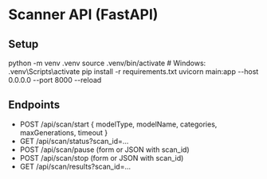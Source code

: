 # Scanner API (FastAPI)


## Setup
python -m venv .venv
source .venv/bin/activate # Windows: .venv\Scripts\activate
pip install -r requirements.txt
uvicorn main:app --host 0.0.0.0 --port 8000 --reload


## Endpoints
- POST /api/scan/start { modelType, modelName, categories, maxGenerations, timeout }
- GET /api/scan/status?scan_id=...
- POST /api/scan/pause (form or JSON with scan_id)
- POST /api/scan/stop (form or JSON with scan_id)
- GET /api/scan/results?scan_id=...
